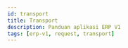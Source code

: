 ```yaml
---
id: transport
title: Transport
description: Panduan aplikasi ERP V1
tags: [erp-v1, request, transport]
---
```


